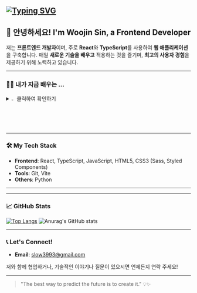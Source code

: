 ## <a href="https://git.io/typing-svg"><img src="https://readme-typing-svg.demolab.com?font=Fira+Code&pause=1000&color=F7A0C5&width=500&lines=%ED%99%98%EC%98%81%ED%95%A9%EB%8B%88%EB%8B%A4!" alt="Typing SVG" /></a>

<!--
**sinwoojin/sinwoojin** is a ✨ _special_ ✨ repository because its `README.md` (this file) appears on your GitHub profile.

Here are some ideas to get you started:

- 🔭 I’m currently working on ...
- 🌱 I’m currently learning ...
- 👯 I’m looking to collaborate on ...
- 🤔 I’m looking for help with ...
- 💬 Ask me about ...
- 📫 How to reach me: ...
- 😄 Pronouns: ...
- ⚡ Fun fact: ...
-->

## 👋 안녕하세요! I'm Woojin Sin, a Frontend Developer

저는 **프론트엔드 개발자**이며, 주로 **React**와 **TypeScript**를 사용하여 **웹 애플리케이션**을 구축합니다. 매일 **새로운 기술을 배우고** 적용하는 것을 즐기며, **최고의 사용자 경험**을 제공하기 위해 노력하고 있습니다.

---

### 🧑‍💻 내가 지금 배우는 ...

<details>
  <summary><img src="https://raw.githubusercontent.com/Tarikul-Islam-Anik/Animated-Fluent-Emojis/master/Emojis/Hand%20gestures/Eyes.png" alt="Eyes" width="2%" /> 클릭하여 확인하기</summary>
  <br>
  <img src="https://img.shields.io/badge/JavaScript-F7DF1E?style=for-the-badge&logo=JavaScript&logoColor=white" />
  <img src="https://img.shields.io/badge/HTML5-E34F26?style=for-the-badge&logo=html5&logoColor=white" />
  <img src="https://img.shields.io/badge/CSS-239120?style=for-the-badge&logo=css3&logoColor=white" />
  <img src="https://img.shields.io/badge/React-20232A?style=for-the-badge&logo=react&logoColor=61DAFB" />
  <img src="https://img.shields.io/badge/TypeScript-007ACC?style=for-the-badge&logo=typescript&logoColor=white" />
  <img src="https://img.shields.io/badge/Python-14354C?style=for-the-badge&logo=python&logoColor=white" />
  <img src="https://img.shields.io/badge/Next.js-000?logo=nextdotjs&logoColor=fff&style=for-the-badge" />
  <br>
  현재 **Next.js** 기술을 배우고 있으며, **웹 성능 최적화**와 **서버 사이드 렌더링**(SSR)에 대해 연구하고 있습니다.
</details>

---

### 🛠️ My Tech Stack

- **Frontend**: React, TypeScript, JavaScript, HTML5, CSS3 (Sass, Styled Components)
- **Tools**: Git, Vite
- **Others**: Python

---
<!--
### 🌟 Featured Projects

#### [🌍 My Portfolio](https://yourportfolio.com)
- **Tech Stack**: React, TypeScript, SCSS
- **Description**: 제 개인 포트폴리오 웹사이트로, 저의 주요 프로젝트와 경력 등을 소개합니다.
- **Link**: [Live Demo](https://yourportfolio.com) | [Source Code](https://github.com/yourusername/portfolio)

#### [📝 Task Manager](https://yourprojectlink.com)
- **Tech Stack**: React, TypeScript, Styled Components
- **Description**: 사용자가 할 일을 추가하고 관리할 수 있는 간단한 작업 관리 앱입니다. Context API를 활용하여 상태 관리를 효율적으로 처리합니다.
- **Link**: [Live Demo](https://yourprojectlink.com) | [Source Code](https://github.com/yourusername/task-manager)

#### [🛒 E-commerce Website](https://yourprojectlink.com)
- **Tech Stack**: React, TypeScript, Sass
- **Description**: 제품 목록, 장바구니 기능, 결제 시스템까지 포함된 e-commerce 웹사이트입니다. 결제는 Stripe API를 사용하여 구현하였습니다.
- **Link**: [Live Demo](https://yourprojectlink.com) | [Source Code](https://github.com/yourusername/ecommerce-site)

-->
---

### 📈 GitHub Stats

[![Top Langs](https://github-readme-stats.vercel.app/api/top-langs/?username=sinwoojin&layout=compact)](https://github.com/sinwoojin/github-readme-stats)
![Anurag's GitHub stats](https://github-readme-stats.vercel.app/api?username=sinwoojin&show_icons=true&theme=radical)

---

### 📞 Let's Connect!

- **Email**: slow3993@gmail.com

저와 함께 협업하거나, 기술적인 이야기나 질문이 있으시면 언제든지 연락 주세요!

---

> "The best way to predict the future is to create it." 💡✨
